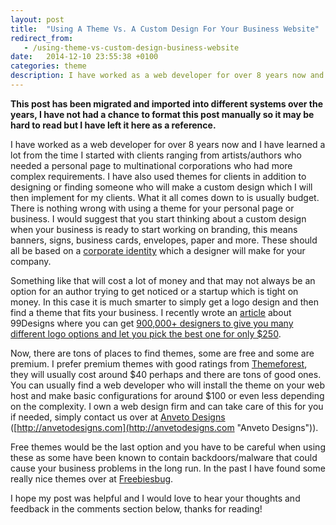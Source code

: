 ```yaml
---
layout: post
title:  "Using A Theme Vs. A Custom Design For Your Business Website"
redirect_from:
   - /using-theme-vs-custom-design-business-website
date:   2014-12-10 23:55:38 +0100
categories: theme
description: I have worked as a web developer for over 8 years now and I have learned a lot from the time I started with clients ranging from artists/authors who needed a personal page to multinational corporation...
---
```


**This post has been migrated and imported into different systems over the years, I have not had a chance to format this post manually so it may be hard to read but I have left it here as a reference.**

I have worked as a web developer for over 8 years now and I have learned a lot from the time I started with clients ranging from artists/authors who needed a personal page to multinational corporations who had more complex requirements. I have also used themes for clients in addition to designing or finding someone who will make a custom design which I will then implement for my clients. What it all comes down to is usually budget. There is nothing wrong with using a theme for your personal page or business. I would suggest that you start thinking about a custom design when your business is ready to start working on branding, this means banners, signs, business cards, envelopes, paper and more. These should all be based on a [corporate identity](http://en.wikipedia.org/wiki/Corporate_identity "Corporate Identity") which a designer will make for your company.  
  
 Something like that will cost a lot of money and that may not always be an option for an author trying to get noticed or a startup which is tight on money. In this case it is much smarter to simply get a logo design and then find a theme that fits your business. I recently wrote an [article](http://markustenghamn.com/let-900000-designers-compete-next-design-project "Get 900,000 Designers To Compete For Your Next Design Project") about 99Designs where you can get [900,000+ designers to give you many different logo options and let you pick the best one for only $250](http://www.kqzyfj.com/4r70lnwtnvAIBEGGJIACBIKFIBE?cm_mmc=CJ-_-3944865-_-7035587-_-Logo%20Store%20-%20Text "Get 900,000 Designers To Compete For Your Next Design Project").  
  
 Now, there are tons of places to find themes, some are free and some are premium. I prefer premium themes with good ratings from [Themeforest](http://themeforest.net/?ref=Bigideaguy "Themeforest"), they will usually cost around $40 perhaps and there are tons of good ones. You can usually find a web developer who will install the theme on your web host and make basic configurations for around $100 or even less depending on the complexity. I own a web design firm and can take care of this for you if needed, simply contact us over at [Anveto Designs](http://anvetodesign.com/ "Anveto Designs") ([http://anvetodesigns.com](http://anvetodesigns.com "Anveto Designs")).  
  
 Free themes would be the last option and you have to be careful when using these as some have been known to contain backdoors/malware that could cause your business problems in the long run. In the past I have found some really nice themes over at [Freebiesbug](http://freebiesbug.com/code-stuff/free-wordpress-themes/ "Free Wordpress Themes").  
  
 I hope my post was helpful and I would love to hear your thoughts and feedback in the comments section below, thanks for reading!